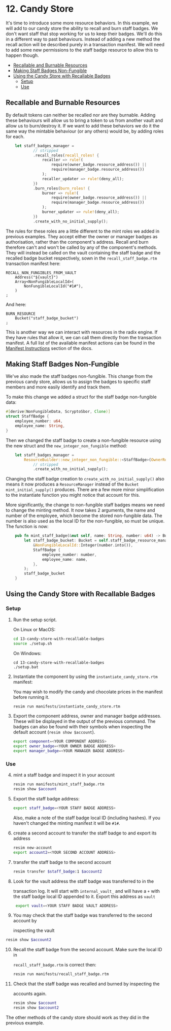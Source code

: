 # 12. Candy Store

It's time to introduce some more resource behaviors. In this example, we will
add to our candy store the ability to recall and burn staff badges. We don't
want staff that stop working for us to keep their badges. We'll do this in a
different way to past behaviours. Instead of adding a new method the recall
action will be described purely in a transaction manifest. We will need to add
some new permissions to the staff badge resource to allow this to happen though.

- [Recallable and Burnable Resources](#recallable-and-burnable-resources)
- [Making Staff Badges Non-Fungible](#making-staff-badges-non-fungible)
- [Using the Candy Store with Recallable Badges](#using-the-candy-store-with-recallable-badges)
  - [Setup](#setup)
  - [Use](#use)

## Recallable and Burnable Resources

By default tokens can neither be recalled nor are they burnable. Adding these
behaviours will allow us to bring a token to us from another vault and allow us
to burn/destroy it. If we want to add these behaviors we do it the same way the
mintable behaviour (or any others) would be, by adding roles for each.

```rust
    let staff_badges_manager =
            // stripped
            .recall_roles(recall_roles! {
                recaller => rule!(
                    require(owner_badge.resource_address()) ||
                    require(manager_badge.resource_address())
                );
                recaller_updater => rule!(deny_all);
            })
            .burn_roles(burn_roles! {
                burner => rule!(
                    require(owner_badge.resource_address()) ||
                    require(manager_badge.resource_address())
                );
                burner_updater => rule!(deny_all);
            })
            .create_with_no_initial_supply();
```

The rules for these roles are a little different to the mint roles we added in
previous examples. They accept either the owner or manager badges as
authorisation, rather than the component's address. Recall and burn therefore
can't and won't be called by any of the component's methods. They will instead
be called on the vault containing the staff badge and the recalled badge bucket
respectively, sown in the `recall_staff_badge.rtm` transaction manifest here:

```
RECALL_NON_FUNGIBLES_FROM_VAULT
    Address("${vault}")
    Array<NonFungibleLocalId>(
        NonFungibleLocalId("#1#"),
    )
;
```

And here:

```
BURN_RESOURCE
    Bucket("staff_badge_bucket")
;
```

This is another way we can interact with resources in the radix engine. If they
have rules that allow it, we can call them directly from the transaction
manifest. A full list of the available manifest actions can be found in the
[Manifest Instructions](https://docs.radixdlt.com/v1/docs/manifest-instructions)
section of the docs.

## Making Staff Badges Non-Fungible

We've also made the staff badges non-fungible. This change from the previous
candy store, allows us to assign the badges to specific staff members and more
easily identify and track them.

To make this change we added a struct for the staff badge non-fungible data:

```rust
#[derive(NonFungibleData, ScryptoSbor, Clone)]
struct StaffBadge {
    employee_number: u64,
    employee_name: String,
}
```

Then we changed the staff badge to create a non-fungible resource using the new
struct and the `new_integer_non_fungible` method:

```rust
    let staff_badges_manager =
        ResourceBuilder::new_integer_non_fungible::<StaffBadge>(OwnerRole::None)
            // stripped
            .create_with_no_initial_supply();
```

Changing the staff badge creation to `create_with_no_initial_supply()` also
means it now produces a `ResourceManager` instead of the `Bucket`
`mint_initial_supply()` produces. There are a few more minor simplification to
the instantiate function you might notice that account for this.

More significantly, the change to non-fungible staff badges means we need to
change the minting method. It now takes 2 arguments, the name and number of the
employee, which become the stored non-fungible data. The number is also used as
the local ID for the non-fungible, so must be unique. The function is now:

```rust
    pub fn mint_staff_badge(&mut self, name: String, number: u64) -> Bucket {
        let staff_badge_bucket: Bucket = self.staff_badge_resource_manager.mint_non_fungible(
            &NonFungibleLocalId::Integer(number.into()),
            StaffBadge {
                employee_number: number,
                employee_name: name,
            },
        );
        staff_badge_bucket
    }
```

## Using the Candy Store with Recallable Badges

### Setup

1. Run the setup script.

   On Linux or MacOS:

   ```sh
   cd 13-candy-store-with-recallable-badges
   source ./setup.sh
   ```

   On Windows:

   ```dos
   cd 13-candy-store-with-recallable-badges
   ./setup.bat
   ```

2. Instantiate the component by using the `instantiate_candy_store.rtm`
   manifest:

   You may wish to modify the candy and chocolate prices in the manifest before
   running it.

   ```sh
   resim run manifests/instantiate_candy_store.rtm
   ```

3. Export the component address, owner and manager badge addresses. These will
   be displayed in the output of the previous command. The badges can also be
   found with their symbols when inspecting the default account
   (`resim show $account`).

   ```sh
   export component=<YOUR COMPONENT ADDRESS>
   export owner_badge=<YOUR OWNER BADGE ADDRESS>
   export manager_badge=<YOUR MANAGER BADGE ADDRESS>
   ```

### Use

4. mint a staff badge and inspect it in your account

   ```sh
   resim run manifests/mint_staff_badge.rtm
   resim show $account
   ```

5. Export the staff badge address:

   ```sh
   export staff_badge=<YOUR STAFF BADGE ADDRESS>
   ```

   Also, make a note of the staff badge local ID (including hashes). If you
   haven't changed the minting manifest it will be `#1#`.

6. create a second account to transfer the staff badge to and export its address

   ```sh
   resim new-account
   export account2=<YOUR SECOND ACCOUNT ADDRESS>
   ```

7. transfer the staff badge to the second account

   ```sh
   resim transfer $staff_badge:1 $account2
   ```

8. Look for the vault address the staff badge was transferred to in the

   transaction log. It will start with `internal_vault_` and will have a `+`
   with the staff badge local ID appended to it. Export this address as `vault`

   ```sh
    export vault=<YOUR STAFF BADGE VAULT ADDRESS>
   ```

9. You may check that the staff badge was transferred to the second account by

   inspecting the vault

```sh
resim show $account2
```

10. Recall the staff badge from the second account. Make sure the local ID in

    `recall_staff_badge.rtm` is correct then:

    ```sh
    resim run manifests/recall_staff_badge.rtm
    ```

11. Check that the staff badge was recalled and burned by inspecting the

    accounts again.

    ```sh
    resim show $account
    resim show $account2
    ```

The other methods of the candy store should work as they did in the previous
example.
